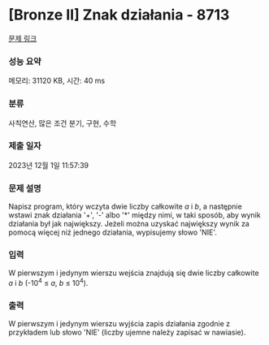 # [Bronze II] Znak działania - 8713 

[문제 링크](https://www.acmicpc.net/problem/8713) 

### 성능 요약

메모리: 31120 KB, 시간: 40 ms

### 분류

사칙연산, 많은 조건 분기, 구현, 수학

### 제출 일자

2023년 12월 1일 11:57:39

### 문제 설명

<p>Napisz program, który wczyta dwie liczby całkowite <em>a</em> i <em>b</em>, a następnie wstawi znak działania '+', '-' albo '*' między nimi, w taki sposób, aby wynik działania był jak największy. Jeżeli można uzyskać największy wynik za pomocą więcej niż jednego działania, wypisujemy słowo 'NIE'.</p>

### 입력 

 <p>W pierwszym i jedynym wierszu wejścia znajdują się dwie liczby całkowite <em>a</em> i <em>b</em> (-10<sup>4</sup> ≤ <em>a</em>, <em>b</em> ≤ 10<sup>4</sup>).</p>

### 출력 

 <p>W pierwszym i jedynym wierszu wyjścia zapis działania zgodnie z przykładem lub słowo 'NIE' (liczby ujemne należy zapisać w nawiasie).</p>

